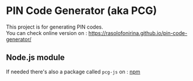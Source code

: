# PIN Code Generator (aka PCG)
This project is for generating PIN codes.<br>
You can check online version on : https://rasolofonirina.github.io/pin-code-generator/

## Node.js module
If needed there's also a package called `pcg-js` on : [npm](https://www.npmjs.com/package/pcg-js)
